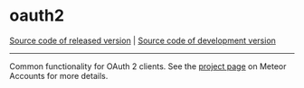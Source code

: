 # oauth2
[Source code of released version](https://github.com/meteor/meteor/tree/master/packages/oauth2) | [Source code of development version](https://github.com/meteor/meteor/tree/devel/packages/oauth2)
***

Common functionality for OAuth 2 clients. See the [project
page](https://www.meteor.com/accounts) on Meteor Accounts for more
details.
